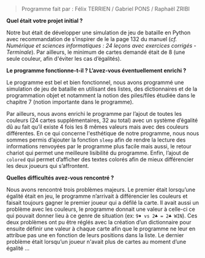 > Programme fait par : Félix TERRIEN / Gabriel PONS / Raphaël ZRIBI

**Quel était votre projet initial ?**

Notre but était de développer une simulation de jeu de bataille en Python avec recommandation de s’inspirer de le la page 132 du manuel (*cf. Numérique et sciences informatiques : 24 leçons avec exercices corrigés - Terminale*).
Par ailleurs, le minimum de cartes demandé était de 8 (une seule couleur, afin d'éviter les cas d’égalités).


**Le programme fonctionne-t-il ? L’avez-vous éventuellement enrichi ?**

Le programme est bel et bien fonctionnel, nous avons programmé une simulation de jeu de bataille en utilisant des listes, des dictionnaires et de la programmation objet et notamment la notion des piles/files étudiée dans le chapitre 7 (notion importante dans le programme).

Par ailleurs, nous avons enrichi le programme par l’ajout de toutes les couleurs (24 cartes supplémentaires, 32 au total) avec un système d’égalité dû au fait qu’il existe 4 fois les 8 mêmes valeurs mais avec des couleurs différentes.
En ce qui concerne l'esthétique de notre programme, nous nous sommes permis d’ajouter la fonction `sleep` afin de rendre la lecture des informations renvoyées par le programme plus facile mais aussi, le retour chariot qui permet une meilleure lisibilité du programme.
Enfin, l’ajout de `colored` qui permet d’afficher des textes colorés afin de mieux différencier les deux joueurs qui s’affrontent.


**Quelles difficultés avez-vous rencontré ?**

Nous avons rencontré trois problèmes majeurs. Le premier était lorsqu’une égalité était en jeu, le programme n’arrivait à différencier les couleurs et faisait toujours gagner le premier joueur qui a défilé la carte. Il avait aussi un problème avec les couleurs, le programme donnait une valeur à celle-ci ce qui pouvait donner lieu à ce genre de situation (ex: `9♦ vs 2♣ = 2♣ WIN`). Ces deux problèmes ont pu être réglés avec la création d’un dictionnaire pour ensuite définir une valeur à chaque carte afin que le programme ne leur en attribue pas une en fonction de leurs positions dans la liste. Le dernier problème était lorsqu’un joueur n'avait plus de cartes au moment d’une égalité ...
